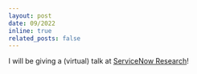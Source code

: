 ```yaml
---
layout: post
date: 09/2022
inline: true
related_posts: false
---
```

I will be giving a (virtual) talk at <a href="https://blogs.servicenow.com/category/servicenow-research.html">ServiceNow Research</a>!
